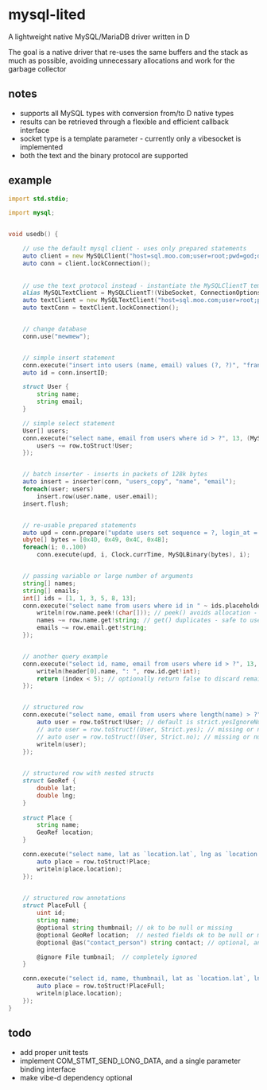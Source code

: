 # mysql-lited
A lightweight native MySQL/MariaDB driver written in D

The goal is a native driver that re-uses the same buffers and the stack as much as possible,
avoiding unnecessary allocations and work for the garbage collector


## notes
- supports all MySQL types with conversion from/to D native types
- results can be  retrieved through a flexible and efficient callback interface
- socket type is a template parameter - currently only a vibesocket is implemented
- both the text and the binary protocol are supported


## example
```d
import std.stdio;

import mysql;


void usedb() {

	// use the default mysql client - uses only prepared statements
	auto client = new MySQLClient("host=sql.moo.com;user=root;pwd=god;db=mew");
	auto conn = client.lockConnection();
	
	
	// use the text protocol instead - instantiate the MySQLClientT template with appropriate arguments
	alias MySQLTextClient = MySQLClientT!(VibeSocket, ConnectionOptions.TextProtocol | ConnectionOptions.TextProtocolCheckNoArgs);
	auto textClient = new MySQLTextClient("host=sql.moo.com;user=root;pwd=god;db=mew");
	auto textConn = textClient.lockConnection();


	// change database
	conn.use("mewmew");


	// simple insert statement
	conn.execute("insert into users (name, email) values (?, ?)", "frank", "thetank@cowabanga.com");
	auto id = conn.insertID;

	struct User {
		string name;
		string email;
	}

	// simple select statement
	User[] users;
	conn.execute("select name, email from users where id > ?", 13, (MySQLRow row) {
		users ~= row.toStruct!User;
	});


	// batch inserter - inserts in packets of 128k bytes
	auto insert = inserter(conn, "users_copy", "name", "email");
	foreach(user; users)
		insert.row(user.name, user.email);
	insert.flush;


	// re-usable prepared statements
	auto upd = conn.prepare("update users set sequence = ?, login_at = ?, secret = ? where id = ?");
	ubyte[] bytes = [0x4D, 0x49, 0x4C, 0x4B];
	foreach(i; 0..100)
		conn.execute(upd, i, Clock.currTime, MySQLBinary(bytes), i);


	// passing variable or large number of arguments
	string[] names;
	string[] emails;
	int[] ids = [1, 1, 3, 5, 8, 13];
	conn.execute("select name from users where id in " ~ ids.placeholders, ids, (MySQLRow row) {
		writeln(row.name.peek!(char[])); // peek() avoids allocation - cannot use result outside delegate
		names ~= row.name.get!string; // get() duplicates - safe to use result outside delegate
		emails ~= row.email.get!string;
	});


	// another query example
	conn.execute("select id, name, email from users where id > ?", 13, (size_t index /*optional*/, MySQLHeader header /*optional*/, MySQLRow row) {
		writeln(header[0].name, ": ", row.id.get!int);
		return (index < 5); // optionally return false to discard remaining results
	});


	// structured row
	conn.execute("select name, email from users where length(name) > ?", 5, (MySQLRow row) {
		auto user = row.toStruct!User; // default is strict.yesIgnoreNull - a missing field in the row will throw
		// auto user = row.toStruct!(User, Strict.yes); // missing or null will throw
		// auto user = row.toStruct!(User, Strict.no); // missing or null will just be ignored
		writeln(user);
	});
	

	// structured row with nested structs
	struct GeoRef {
		double lat;
		double lng;
	}
	
	struct Place {
		string name;
		GeoRef location;
	}

	conn.execute("select name, lat as `location.lat`, lng as `location.lng` from places", (MySQLRow row) {
		auto place = row.toStruct!Place;
		writeln(place.location);
	});

	
	// structured row annotations
	struct PlaceFull {
		uint id;
		string name;
		@optional string thumbnail;	// ok to be null or missing
		@optional GeoRef location;	// nested fields ok to be null or missing
		@optional @as("contact_person") string contact; // optional, and sourced from field contact_person instead

		@ignore File tumbnail;	// completely ignored
	}

	conn.execute("select id, name, thumbnail, lat as `location.lat`, lng as `location.lng`, contact_person from places", (MySQLRow row) {
		auto place = row.toStruct!PlaceFull;
		writeln(place.location);
	});
}
```

## todo
- add proper unit tests
- implement COM\_STMT\_SEND\_LONG\_DATA, and a single parameter binding interface
- make vibe-d dependency optional

